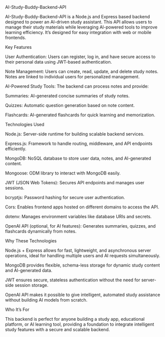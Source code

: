 AI-Study-Buddy-Backend-API

AI-Study-Buddy-Backend-API is a Node.js and Express based backend designed to power an AI-driven study assistant. This API allows users to manage their study materials while leveraging AI-powered tools to improve learning efficiency. It’s designed for easy integration with web or mobile frontends.

Key Features

User Authentication: Users can register, log in, and have secure access to their personal data using JWT-based authentication.

Note Management: Users can create, read, update, and delete study notes. Notes are linked to individual users for personalized management.

AI-Powered Study Tools: The backend can process notes and provide:

Summaries: AI-generated concise summaries of study notes.

Quizzes: Automatic question generation based on note content.

Flashcards: AI-generated flashcards for quick learning and memorization.

Technologies Used

Node.js: Server-side runtime for building scalable backend services.

Express.js: Framework to handle routing, middleware, and API endpoints efficiently.

MongoDB: NoSQL database to store user data, notes, and AI-generated content.

Mongoose: ODM library to interact with MongoDB easily.

JWT (JSON Web Tokens): Secures API endpoints and manages user sessions.

bcryptjs: Password hashing for secure user authentication.

Cors: Enables frontend apps hosted on different domains to access the API.

dotenv: Manages environment variables like database URIs and secrets.

OpenAI API (optional, for AI features): Generates summaries, quizzes, and flashcards dynamically from notes.

Why These Technologies

Node.js + Express allows for fast, lightweight, and asynchronous server operations, ideal for handling multiple users and AI requests simultaneously.

MongoDB provides flexible, schema-less storage for dynamic study content and AI-generated data.

JWT ensures secure, stateless authentication without the need for server-side session storage.

OpenAI API makes it possible to give intelligent, automated study assistance without building AI models from scratch.

Who It’s For

This backend is perfect for anyone building a study app, educational platform, or AI learning tool, providing a foundation to integrate intelligent study features with a secure and scalable backend.
